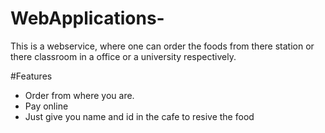 # WebApplications-
This is a webservice, where one can order the foods from there station or there classroom in a office or a university respectively.

#Features

* Order from where you are.
* Pay online
* Just give you name and id in the cafe to resive the food
